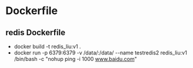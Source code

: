 # Dockerfile

## redis Dockerfile
* docker build -t redis_liu:v1 .
* docker run -p 6379:6379 -v /data/:/data/ --name testredis2 redis_liu:v1 /bin/bash -c "nohup ping -i 1000 www.baidu.com"

